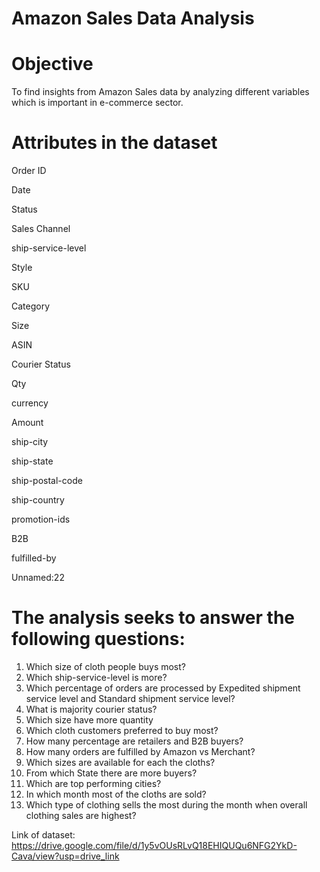 # Amazon Sales Data Analysis
# Objective
To find insights from Amazon Sales data by analyzing different variables which is important in e-commerce sector. 

# Attributes in the dataset
Order ID 

Date 

Status

Sales Channel

ship-service-level

Style

SKU

Category

Size

ASIN

Courier Status

Qty

currency

Amount

ship-city

ship-state

ship-postal-code

ship-country

promotion-ids

B2B

fulfilled-by

Unnamed:22

# The analysis seeks to answer the following questions:
1. Which size of cloth people buys most?
2. Which ship-service-level is more?
3. Which percentage of orders are processed by Expedited shipment service level and Standard shipment service level?
4. What is majority courier status?
5. Which size have more quantity
6. Which cloth customers preferred to buy most?
7. How many percentage are retailers and B2B buyers?
8. How many orders are fulfilled by Amazon vs Merchant?
9. Which sizes are available for each the cloths?
10. From which State there are more buyers?
11. Which are top performing cities?
12. In which month most of the cloths are sold?
13. Which type of clothing sells the most during the month when overall clothing sales are highest?

Link of dataset: https://drive.google.com/file/d/1y5vOUsRLvQ18EHIQUQu6NFG2YkD-Cava/view?usp=drive_link
